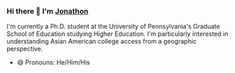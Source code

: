 ### Hi there 👋 I'm [Jonathon](https://jonathonsun03.github.io/portfolio/)

I'm currently a Ph.D. student at the University of Pennsylvania's Graduate School of Education studying Higher Education. I'm particularly interested in understanding Asian American college access from a geographic perspective.

- 😄 Pronouns: He/Him/His


<!--
**Jonathonsun03/Jonathonsun03** is a ✨ _special_ ✨ repository because its `README.md` (this file) appears on your GitHub profile.

Here are some ideas to get you started:

- 🔭 I’m currently working on ...
- 🌱 I’m currently learning ...
- 👯 I’m looking to collaborate on ...
- 🤔 I’m looking for help with ...
- 💬 Ask me about ...
- 📫 How to reach me: ...
- 😄 Pronouns: ...
- ⚡ Fun fact: ...
-->
